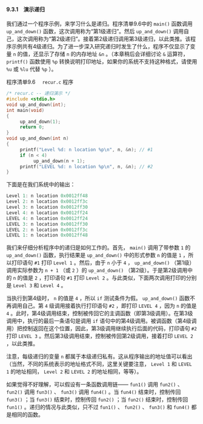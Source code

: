 #### 9.3.1　演示递归

我们通过一个程序示例，来学习什么是递归。程序清单9.6中的 `main()` 函数调用 `up_and_down()` 函数，这次调用称为“第1级递归”。然后 `up_and_down()` 调用自己，这次调用称为“第2级递归”。接着第2级递归调用第3级递归，以此类推。该程序示例共有4级递归。为了进一步深入研究递归时发生了什么，程序不仅显示了变量 `n` 的值，还显示了存储 `n` 的内存地址 `&n` 。（本章稍后会详细讨论 `&` 运算符， `printf()` 函数使用 `%p` 转换说明打印地址，如果你的系统不支持这种格式，请使用 `%u` 或 `%lu` 代替 `%p` ）。

程序清单9.6　 `recur.c` 程序

```c
/* recur.c -- 递归演示 */
#include <stdio.h>
void up_and_down(int);
int main(void)
{
     up_and_down(1);
     return 0;
}
void up_and_down(int n)
{
     printf("Level %d: n location %p\n", n, &n); // #1
     if (n < 4)
          up_and_down(n + 1);
     printf("LEVEL %d: n location %p\n", n, &n); // #2
}
```

下面是在我们系统中的输出：

```c
Level 1: n location 0x0012ff48
Level 2: n location 0x0012ff3c
Level 3: n location 0x0012ff30
Level 4: n location 0x0012ff24
LEVEL 4: n location 0x0012ff24
LEVEL 3: n location 0x0012ff30
LEVEL 2: n location 0x0012ff3c
LEVEL 1: n location 0x0012ff48
```

我们来仔细分析程序中的递归是如何工作的。首先， `main()` 调用了带参数 `1` 的 `up_and_down()` 函数，执行结果是 `up_and_down()` 中的形式参数 `n` 的值是 `1` ，所以打印语句 `#1` 打印 `Level 1` 。然后，由于 `n` 小于 `4` ， `up_and_down()` （第1级）调用实际参数为 `n + 1` （或 `2` ）的 `up_and_down()` （第2级）。于是第2级调用中的 `n` 的值是 `2` ，打印语句 `#1` 打印 `Level 2` 。与此类似，下面两次调用打印的分别是 `Level 3` 和 `Level 4` 。

当执行到第4级时， `n` 的值是 `4` ，所以 `if` 测试条件为假。 `up_and_down()` 函数不再调用自己。第 `4` 级调用接着执行打印语句 `#2` ，即打印 `LEVEL 4` ，因为 `n` 的值是 `4` 。此时，第4级调用结束，控制被传回它的主调函数（即第3级调用）。在第3级调用中，执行的最后一条语句是调用 `if` 语句中的第4级调用。被调函数（第4级调用）把控制返回在这个位置，因此，第3级调用继续执行后面的代码，打印语句 `#2` 打印 `LEVEL 3` 。然后第3级调用结束，控制被传回第2级调用，接着打印 `LEVEL 2` ，以此类推。

注意，每级递归的变量 `n` 都属于本级递归私有。这从程序输出的地址值可以看出（当然，不同的系统表示的地址格式不同，这里关键要注意， `Level 1` 和 `LEVEL 1` 的地址相同， `Level 2` 和 `LEVEL 2` 的地址相同，等等）。

如果觉得不好理解，可以假设有一条函数调用链—— `fun1()` 调用 `fun2()` 、 `fun2()` 调用 `fun3()` 、 `fun3()` 调用 `fun4()` 。当 `fun4()` 结束时，控制传回 `fun3()` ；当 `fun3()` 结束时，控制传回 `fun2()` ；当 `fun2()` 结束时，控制传回 `fun1()` 。递归的情况与此类似，只不过 `fun1()` 、 `fun2()` 、 `fun3()` 和 `fun4()` 都是相同的函数。

